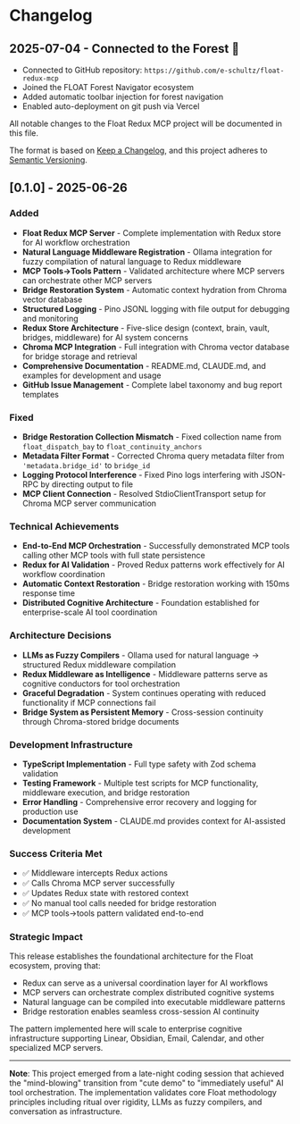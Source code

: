 # Changelog

## 2025-07-04 - Connected to the Forest 🌲

- Connected to GitHub repository: `https://github.com/e-schultz/float-redux-mcp`
- Joined the FLOAT Forest Navigator ecosystem
- Added automatic toolbar injection for forest navigation
- Enabled auto-deployment on git push via Vercel

All notable changes to the Float Redux MCP project will be documented in this file.

The format is based on [Keep a Changelog](https://keepachangelog.com/en/1.0.0/),
and this project adheres to [Semantic Versioning](https://semver.org/spec/v2.0.0.html).

## [0.1.0] - 2025-06-26

### Added
- **Float Redux MCP Server** - Complete implementation with Redux store for AI workflow orchestration
- **Natural Language Middleware Registration** - Ollama integration for fuzzy compilation of natural language to Redux middleware
- **MCP Tools→Tools Pattern** - Validated architecture where MCP servers can orchestrate other MCP servers
- **Bridge Restoration System** - Automatic context hydration from Chroma vector database
- **Structured Logging** - Pino JSONL logging with file output for debugging and monitoring
- **Redux Store Architecture** - Five-slice design (context, brain, vault, bridges, middleware) for AI system concerns
- **Chroma MCP Integration** - Full integration with Chroma vector database for bridge storage and retrieval
- **Comprehensive Documentation** - README.md, CLAUDE.md, and examples for development and usage
- **GitHub Issue Management** - Complete label taxonomy and bug report templates

### Fixed
- **Bridge Restoration Collection Mismatch** - Fixed collection name from `float_dispatch_bay` to `float_continuity_anchors`
- **Metadata Filter Format** - Corrected Chroma query metadata filter from `'metadata.bridge_id'` to `bridge_id`
- **Logging Protocol Interference** - Fixed Pino logs interfering with JSON-RPC by directing output to file
- **MCP Client Connection** - Resolved StdioClientTransport setup for Chroma MCP server communication

### Technical Achievements
- **End-to-End MCP Orchestration** - Successfully demonstrated MCP tools calling other MCP tools with full state persistence
- **Redux for AI Validation** - Proved Redux patterns work effectively for AI workflow coordination
- **Automatic Context Restoration** - Bridge restoration working with 150ms response time
- **Distributed Cognitive Architecture** - Foundation established for enterprise-scale AI tool coordination

### Architecture Decisions
- **LLMs as Fuzzy Compilers** - Ollama used for natural language → structured Redux middleware compilation
- **Redux Middleware as Intelligence** - Middleware patterns serve as cognitive conductors for tool orchestration
- **Graceful Degradation** - System continues operating with reduced functionality if MCP connections fail
- **Bridge System as Persistent Memory** - Cross-session continuity through Chroma-stored bridge documents

### Development Infrastructure
- **TypeScript Implementation** - Full type safety with Zod schema validation
- **Testing Framework** - Multiple test scripts for MCP functionality, middleware execution, and bridge restoration
- **Error Handling** - Comprehensive error recovery and logging for production use
- **Documentation System** - CLAUDE.md provides context for AI-assisted development

### Success Criteria Met
- ✅ Middleware intercepts Redux actions
- ✅ Calls Chroma MCP server successfully  
- ✅ Updates Redux state with restored context
- ✅ No manual tool calls needed for bridge restoration
- ✅ MCP tools→tools pattern validated end-to-end

### Strategic Impact
This release establishes the foundational architecture for the Float ecosystem, proving that:
- Redux can serve as a universal coordination layer for AI workflows
- MCP servers can orchestrate complex distributed cognitive systems
- Natural language can be compiled into executable middleware patterns
- Bridge restoration enables seamless cross-session AI continuity

The pattern implemented here will scale to enterprise cognitive infrastructure supporting Linear, Obsidian, Email, Calendar, and other specialized MCP servers.

---

**Note**: This project emerged from a late-night coding session that achieved the "mind-blowing" transition from "cute demo" to "immediately useful" AI tool orchestration. The implementation validates core Float methodology principles including ritual over rigidity, LLMs as fuzzy compilers, and conversation as infrastructure.